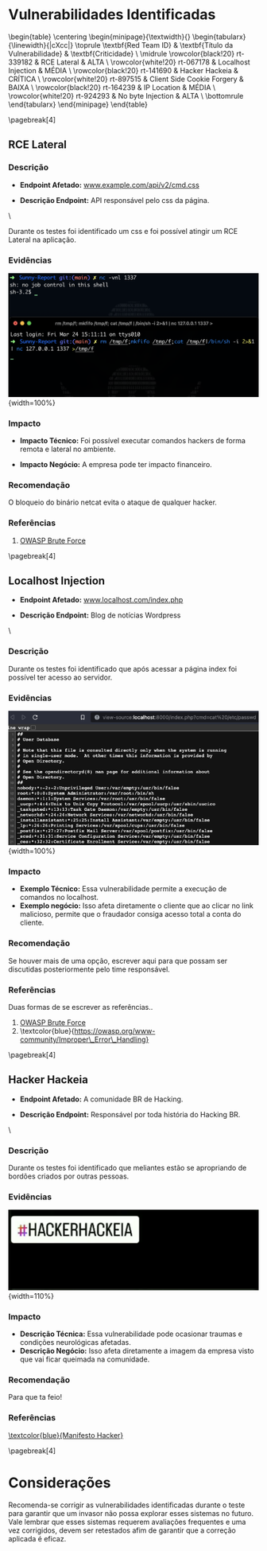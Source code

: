 # Vulnerabilidades Identificadas

\begin{table}
\centering
\begin{minipage}{\textwidth}{}
\begin{tabularx}{\linewidth}{|cXcc|}
\toprule
\textbf{Red Team ID} & \textbf{Título da Vulnerabilidade} & \textbf{Criticidade} \\
\midrule
\rowcolor{black!20} rt-339182 & RCE Lateral & ALTA  \\
\rowcolor{white!20} rt-067178 & Localhost Injection & MÉDIA  \\
\rowcolor{black!20} rt-141690 & Hacker Hackeia & CRÍTICA  \\
\rowcolor{white!20} rt-897515 & Client Side Cookie Forgery & BAIXA  \\
\rowcolor{black!20} rt-164239 & IP Location & MÉDIA \\
\rowcolor{white!20} rt-924293 & No byte Injection & ALTA \\
\bottomrule
\end{tabularx}
\end{minipage}
\end{table}

\pagebreak[4]

## **RCE Lateral**

### Descrição

- **Endpoint Afetado:** www.example.com/api/v2/cmd.css

- **Descrição Endpoint:** API responsável pelo css da página.

\

Durante os testes foi identificado um css e foi possível atingir um RCE Lateral na aplicação.

### Evidências


![Shell](evidencias/3vil_Corp/rce-lateral.png){width=100%}


### Impacto
- **Impacto Técnico:** Foi possível executar comandos hackers de forma remota e lateral no ambiente.

- **Impacto Negócio:** A empresa pode ter impacto financeiro.

### Recomendação
O bloqueio do binário netcat evita o ataque de qualquer hacker.

### Referências
1. [OWASP Brute Force](https://owasp.org/www-community/controls/Blocking_Brute_Force_Attacks)

[comment0]: # (##------------------------------------------------------##)


\pagebreak[4]

## **Localhost Injection**

- **Endpoint Afetado:** www.localhost.com/index.php

- **Descrição Endpoint:** Blog de notícias Wordpress

\

### Descrição
Durante os testes foi identificado que após acessar a página index foi possível ter acesso ao servidor.

### Evidências

![/etc/passwd](evidencias/3vil_Corp/localhost-injection.png){width=100%}


### Impacto

- **Exemplo Técnico:** Essa vulnerabilidade permite a execução de comandos no localhost.
- **Exemplo negócio:** Isso afeta diretamente o cliente que ao clicar no link malicioso, permite que o fraudador consiga acesso total a conta do cliente.

### Recomendação

Se houver mais de uma opção, escrever aqui para que possam ser discutidas posteriormente
pelo time responsável.


### Referências

Duas formas de se escrever as referências..

1. [OWASP Brute Force](https://owasp.org/www-community/controls/Blocking_Brute_Force_Attacks)
2. \textcolor{blue}{https://owasp.org/www-community/Improper\_Error\_Handling}

[comment1]: # (##---------------------------------------------------------##)


\pagebreak[4]

## **Hacker Hackeia**

- **Endpoint Afetado:** A comunidade BR de Hacking.

- **Descrição Endpoint:** Responsável por toda história do Hacking BR.

\

### Descrição
Durante os testes foi identificado que meliantes estão se apropriando de bordões criados por outras pessoas.


### Evidências

![Shell](evidencias/3vil_Corp/hacker_hackeia.png){width=110%}

### Impacto

- **Descrição Técnica:** Essa vulnerabilidade pode ocasionar traumas e condições neurológicas afetadas.
- **Descrição Negócio:** Isso afeta diretamente a imagem da empresa visto que vai ficar queimada na comunidade.

### Recomendação

Para que ta feio!

### Referências

[\textcolor{blue}{Manifesto Hacker}](http://phrack.org/issues/7/3.html)

[comment2]: # (##----------------------------------------------------------##)

\pagebreak[4]


# Considerações

Recomenda-se corrigir as vulnerabilidades identificadas durante o teste para garantir que um invasor não possa explorar esses sistemas no futuro.
Vale lembrar que esses sistemas requerem avaliações frequentes e uma vez corrigidos, devem ser retestados afim de garantir que a correção aplicada é eficaz.
